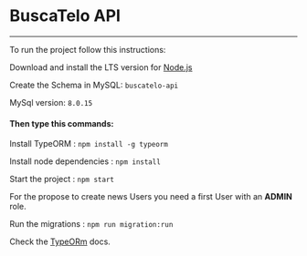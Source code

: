 # BuscaTelo API

---
To run the project follow this instructions:

Download and install the LTS version for [Node.js](https://nodejs.org/en/)

Create the Schema in MySQL: ```buscatelo-api```

MySql version: ```8.0.15```

#### Then type this commands:

Install TypeORM : ```npm install -g typeorm```

Install node dependencies : ```npm install```

Start the project : ```npm start```

For the propose to create news Users you need a first User with 
an **ADMIN** role.

Run the migrations : ```npm run migration:run```


Check the [TypeORm](https://typeorm.io/#/) docs.



